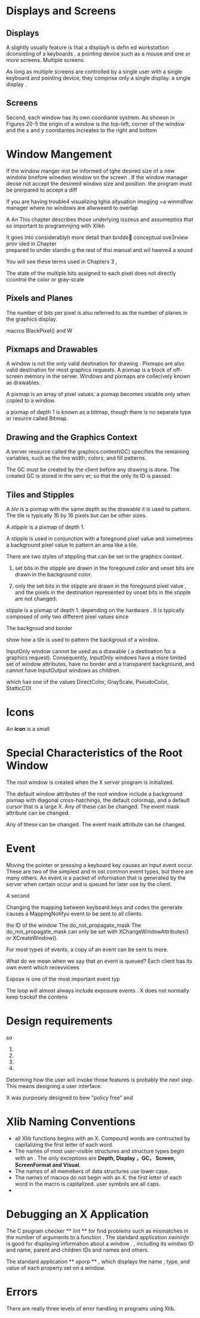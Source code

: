 
# Displays and Screens

## Displays 

A slightly usually feature is that a displayh is defin ed workstattion dconsisting of a keyboards  , a pointing device such as a mouse and one or more screens. Multiple screens 

As long as multiple screens are controlled by a single user with a single keyboard and pointing device, they comprise only a single display.
a single display .

## Screens

Second, each window has its own coordiante systrem. As showsn in Figures 20-5 the origin of a window is the top-left, corner of the window and the x and y coordiantes increates to the right and bottom

# Window Mangement



If the window manger mst be informed of tghe desired size of  a new windolw bnefore winedwo
window 
 on the screen . If the window manager deose not accept the desireed windwo size and position. the program must be prerpared to accept a diff

If you are having trouble4 visualizing tghis sityuation imagijng  =a winmdfow manager where no windows are allwweerd to overlap

A
An This chapter describes those underlying isszeus and assumeptios  that so important to programmjing with Xlikh

It goes into considerablyh more detail than  bridde conceptual ove3rview prov ided in Chapter\
prepared to  under standin g the rest of thsi manual and wil hawve4 a sound




You will see these terms used in Chapters 3 , 

The state of the multiple bits assigned to  each pixel does not directly ccontrol the color or gray-scale 

## Pixels and Planes 

The number of bits per pixel is also referred to as the number of planes in the graphics display.

macros BlackPixel() and W

## Pixmaps and Drawables

A window  is not the only valid destination for drawing . Pixmaps are also valid destination for most graphics requests.
A pixmap is a block of off-screen memory in the server.
Windows and pixmaps are collecively known as drawables.

A pixmap is an array of pixel values.
a pixmap becomes visiable only when copied to a window.
 
 a pixmap of depth 1 is known as a bitmap, though there is no seperate type or resurce called Bitmap.


## Drawing and the Graphics Context


A server resource called the graphics context(GC) specifies the remaining variables, such as the line width, colors, and fill patterns.

The GC must be created by the client before any drawing is done.
The created GC is stored in the serv er, so that the only its ID is passed.

##   Tiles and Stipples

A *tile* is a pixmap with the same depth as the drawable it is used to pattern. The tile is typically 16 by 16 pixels but can be other sizes.

A *stipple* is a pixmap of depth 1. 

A stipple is used in conjunction with a foregound pixel value and sometimes a background pixel value to pattern an area like a tile.

There are two styles of stippling that can be set in the graphics context.

1. set bits in the stipple are drawn in the foregound color and unset bits are drawn in the background color. 


2.  only the set bits in the stipple are drawn in the foregound pixel value , and the pixels in the destination represented by unset bits in the stipple are not changed.


stipple is a pixmap of depth 1. depending on the hardware . It is typically composed of only two different pixel values since 

The backgroud and border 

show how a tile is used to pattern the backgroud of a window.


InputOnly window cannot be used as a drawable ( a destination for a graphics request). Consequently, InputOnly windows have a more limited set of window attributes, have no border and a transparent background, and cannot have InputOutput windows as children.

which has one of the values DirectColor, GrayScale, PseudoColor, StatticCOl


# Icons

An **icon** is a small 

# Special Characteristics of the Root Window

The root window is created when the X server program is initialized. 

The default window attributes of the root window include a background pixmap with diagonal cross-hatchings, the default colormap, and  a default cursor that is a large X. Any of these can be changed. The event mask attribute  can be changed.

Any of these can be changed. The event mask attribute can be changed.

# Event 

Moving the pointer or pressing a keyboard key causes an input event occur. These are two of the simplest and m ost common event types, but there are many others. An event is a packet of information that is generated by the server when certain occur and is queued for later use by the client. 

A second 

 
Changing the mapping between keyboard keys and codes the generate causes a MappingNotifyu event to be sent to all clients.


the ID of the window
The do_not_propagate_mask  The do_not_propagate_mask can only be set with XChangeWindowAttributes() or XCreateWindow().

For most types of events, a copy of an event can be sent to more.


What do we mean when we say that an event is queued? Each client has its own event which recevvicees 

Expose is one of the most important event typ


The loop will almost always include exposure events . X does not normally keep trackof the contens

# Design requirements

so

1. 

2.

3. 

4.

Determing how the user will invoke those features is probably the next step. This means designing a user interface.

X was purposely designed to bew "policy free" and 


# Xlib Naming Conventions

* all Xlib functions begins with an X. Compound words are contructed by capitalizing the first letter of each word. 
* The names of most user-visible structures and structure types begin with an . The only exceptions are **Depth, Display ，GC， Screen, ScreenFormat and Visual**.
*  The names of all memebers of data structures use lower case.
* The names of macros do not begin with an X. the first letter of each word in the macro is capitalized. user symbols are all caps.
* 

# Debugging an X Application 

The C program checker ** lint ** for find problems such as mismatches in the number of arguments to a function .
The standard application *xwininfo* is  good for displaying information about a window . , including its windwo ID and name,  parent and children IDs and names and others.

The standard application ** xporp ** , which displays the name , type, and value of each property set on a window.

# Errors

There are really three levels of error handling in programs using Xlib.





